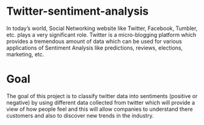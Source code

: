 # Twitter-sentiment-analysis
In today’s world, Social Networking website like Twitter, Facebook, Tumbler, etc.  plays a very significant role. 
Twitter is a micro-blogging platform which provides a tremendous amount of data which can be used for various applications of Sentiment 
Analysis like predictions, reviews, elections, marketing, etc.


# Goal
The goal of this project is to classify twitter data into sentiments (positive or negative) 
by using different data collected from twitter which will provide a view of how people 
feel and this will allow companies to understand there customers and also to discover 
new trends in the industry.

